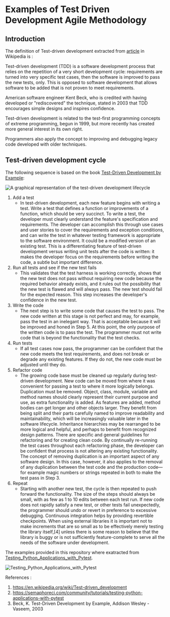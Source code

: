 # Examples of Test Driven Development Agile Methodology

## Introduction
The definition of Test-driven development extracted from [article][1] in Wikipedia is :

Test-driven development (TDD) is a software development process that relies on the repetition of a very short development cycle: requirements are turned into very specific test cases, then the software is improved to pass the new tests, only. This is opposed to software development that allows software to be added that is not proven to meet requirements.

American software engineer Kent Beck, who is credited with having developed or "rediscovered" the technique, stated in 2003 that TDD encourages simple designs and inspires confidence.

Test-driven development is related to the test-first programming concepts of extreme programming, begun in 1999, but more recently has created more general interest in its own right.

Programmers also apply the concept to improving and debugging legacy code developed with older techniques.

## Test-driven development cycle
The following sequence is based on the book [Test-Driven Development by Example][2]:

![A graphical representation of the test-driven development lifecycle](https://upload.wikimedia.org/wikipedia/commons/0/0b/TDD_Global_Lifecycle.png)

1. Add a test
   * In test-driven development, each new feature begins with writing a test. Write a test that defines a function or improvements of a function, which should be very succinct. To write a test, the developer must clearly understand the feature's specification and requirements. The developer can accomplish this through use cases and user stories to cover the requirements and exception conditions, and can write the test in whatever testing framework is appropriate to the software environment. It could be a modified version of an existing test. This is a differentiating feature of test-driven development versus writing unit tests after the code is written: it makes the developer focus on the requirements before writing the code, a subtle but important difference.
2. Run all tests and see if the new test fails
   * This validates that the test harness is working correctly, shows that the new test does not pass without requiring new code because the required behavior already exists, and it rules out the possibility that the new test is flawed and will always pass. The new test should fail for the expected reason. This step increases the developer's confidence in the new test.
3. Write the code
   * The next step is to write some code that causes the test to pass. The new code written at this stage is not perfect and may, for example, pass the test in an inelegant way. That is acceptable because it will be improved and honed in Step 5.
    At this point, the only purpose of the written code is to pass the test. The programmer must not write code that is beyond the functionality that the test checks.
4. Run tests
   * If all test cases now pass, the programmer can be confident that the new code meets the test requirements, and does not break or degrade any existing features. If they do not, the new code must be adjusted until they do.
5. Refactor code
   * The growing code base must be cleaned up regularly during test-driven development. New code can be moved from where it was convenient for passing a test to where it more logically belongs. Duplication must be removed. Object, class, module, variable and method names should clearly represent their current purpose and use, as extra functionality is added. As features are added, method bodies can get longer and other objects larger. They benefit from being split and their parts carefully named to improve readability and maintainability, which will be increasingly valuable later in the software lifecycle. Inheritance hierarchies may be rearranged to be more logical and helpful, and perhaps to benefit from recognized design patterns. There are specific and general guidelines for refactoring and for creating clean code. By continually re-running the test cases throughout each refactoring phase, the developer can be confident that process is not altering any existing functionality.
    The concept of removing duplication is an important aspect of any software design. In this case, however, it also applies to the removal of any duplication between the test code and the production code—for example magic numbers or strings repeated in both to make the test pass in Step 3.
6. Repeat
   * Starting with another new test, the cycle is then repeated to push forward the functionality. The size of the steps should always be small, with as few as 1 to 10 edits between each test run. If new code does not rapidly satisfy a new test, or other tests fail unexpectedly, the programmer should undo or revert in preference to excessive debugging. Continuous integration helps by providing revertible checkpoints. When using external libraries it is important not to make increments that are so small as to be effectively merely testing the library itself,[4] unless there is some reason to believe that the library is buggy or is not sufficiently feature-complete to serve all the needs of the software under development.


The examples provided in this repository where exatracted from [Testing_Python_Applications_with_Pytest][3].

![Testing_Python_Applications_with_Pytest](https://d2l3jyjp24noqc.cloudfront.net/uploads/image/img/538/Testing_Python_Applications_with_Pytest.png)

References :
1. https://en.wikipedia.org/wiki/Test-driven_development
2. https://semaphoreci.com/community/tutorials/testing-python-applications-with-pytest
3. Beck, K. Test-Driven Development by Example, Addison Wesley - Vaseem, 2003

[1]: https://en.wikipedia.org/wiki/Test-driven_development
[2]: https://en.wikipedia.org/wiki/Test-driven_development#cite_ref-Beck_2-0
[3]: https://semaphoreci.com/community/tutorials/testing-python-applications-with-pytest


